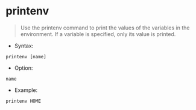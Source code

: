 # printenv

> Use the printenv command to print the values of the variables in the environment. If a variable is specified, only its value is printed.

- Syntax:

`printenv [name]`

- Option:

`name`

- Example:

`printenv HOME`
